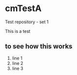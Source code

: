 # cmTestA
Test repository - set 1 

This is a test 
## to see how this works

1. line 1
2. line 2
3. line 3 
